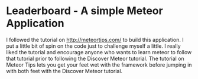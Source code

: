 # Leaderboard - A simple Meteor Application
I followed the tutorial on http://meteortips.com/ to build this application. I put a little bit of spin on the code just to challenge myself a little. I really liked the tutorial and encourage anyone who wants to learn meteor to follow that tutorial prior to following the Discover Meteor tutorial. The tutorial on Meteor Tips lets you get your feet wet with the framework before jumping in with both feet with the Discover Meteor tutorial. 
